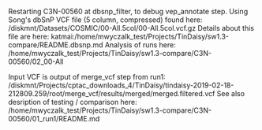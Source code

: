 Restarting C3N-00560 at dbsnp_filter, to debug vep_annotate step.
Using Song's dbSnP VCF file (5 column, compressed) found here: /diskmnt/Datasets/COSMIC/00-All.5col/00-All.5col.vcf.gz
Details about this file are here: katmai:/home/mwyczalk_test/Projects/TinDaisy/sw1.3-compare/README.dbsnp.md
Analysis of runs here: /home/mwyczalk_test/Projects/TinDaisy/sw1.3-compare/C3N-00560/02_00-All

Input VCF is output of merge_vcf step from run1: /diskmnt/Projects/cptac_downloads_4/TinDaisy/tindaisy-2019-02-18-212809.259/root/merge_vcf/results/merged/merged.filtered.vcf
See also desription of testing / comparison here: /home/mwyczalk_test/Projects/TinDaisy/sw1.3-compare/C3N-00560/01_run1/README.md 
